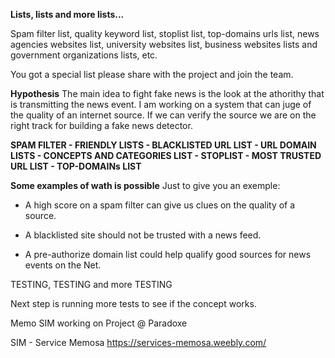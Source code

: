 **Lists, lists and more lists...**

Spam filter list, quality keyword list, stoplist list,
top-domains urls list, news agencies websites list, university
websites list, business websites lists and government
organizations lists, etc. 

You got a special list please share with the project and 
join the team.

**Hypothesis**
The main idea to fight fake news is the look at the athorithy 
that is transmitting the news event. I am working on a system
that can juge of the quality of an internet source. If we can 
verify the source we are on the right track for building a 
fake news detector.

**SPAM FILTER - FRIENDLY LISTS - BLACKLISTED URL LIST - URL DOMAIN LISTS - CONCEPTS AND CATEGORIES LIST - STOPLIST - MOST TRUSTED URL LIST - TOP-DOMAINs LIST** 

**Some examples of wath is possible**
Just to give you an exemple: 

- A high score on a spam filter can give us clues on the quality of a source. 

- A blacklisted site should not be trusted with a news feed.

- A pre-authorize domain list could help qualify good sources for news
events on the Net.

TESTING, TESTING and more TESTING

Next step is running more tests to see if the concept works.

Memo SIM working 
on Project @ Paradoxe

SIM - Service Memosa
https://services-memosa.weebly.com/
